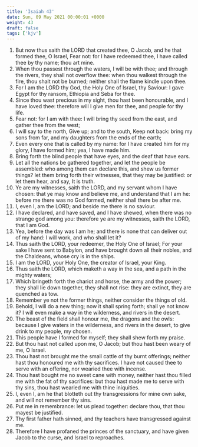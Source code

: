 ```yaml
---
title: 'Isaiah 43'
date: Sun, 09 May 2021 00:00:01 +0000
weight: 43
draft: false
tags: ['kjv'] 
---
```


1. But now thus saith the LORD that created thee, O Jacob, and he that formed thee, O Israel, Fear not: for I have redeemed thee, I have called thee by thy name; thou art mine.
2. When thou passest through the waters, I will be with thee; and through the rivers, they shall not overflow thee: when thou walkest through the fire, thou shalt not be burned; neither shall the flame kindle upon thee.
3. For I am the LORD thy God, the Holy One of Israel, thy Saviour: I gave Egypt for thy ransom, Ethiopia and Seba for thee.
4. Since thou wast precious in my sight, thou hast been honourable, and I have loved thee: therefore will I give men for thee, and people for thy life.
5. Fear not: for I am with thee: I will bring thy seed from the east, and gather thee from the west;
6. I will say to the north, Give up; and to the south, Keep not back: bring my sons from far, and my daughters from the ends of the earth;
7. Even every one that is called by my name: for I have created him for my glory, I have formed him; yea, I have made him.
8. Bring forth the blind people that have eyes, and the deaf that have ears.
9. Let all the nations be gathered together, and let the people be assembled: who among them can declare this, and shew us former things? let them bring forth their witnesses, that they may be justified: or let them hear, and say, It is truth.
10. Ye are my witnesses, saith the LORD, and my servant whom I have chosen: that ye may know and believe me, and understand that I am he: before me there was no God formed, neither shall there be after me.
11. I, even I, am the LORD; and beside me there is no saviour.
12. I have declared, and have saved, and I have shewed, when there was no strange god among you: therefore ye are my witnesses, saith the LORD, that I am God.
13. Yea, before the day was I am he; and there is none that can deliver out of my hand: I will work, and who shall let it?
14. Thus saith the LORD, your redeemer, the Holy One of Israel; For your sake I have sent to Babylon, and have brought down all their nobles, and the Chaldeans, whose cry is in the ships.
15. I am the LORD, your Holy One, the creator of Israel, your King.
16. Thus saith the LORD, which maketh a way in the sea, and a path in the mighty waters;
17. Which bringeth forth the chariot and horse, the army and the power; they shall lie down together, they shall not rise: they are extinct, they are quenched as tow.
18. Remember ye not the former things, neither consider the things of old.
19. Behold, I will do a new thing; now it shall spring forth; shall ye not know it? I will even make a way in the wilderness, and rivers in the desert.
20. The beast of the field shall honour me, the dragons and the owls: because I give waters in the wilderness, and rivers in the desert, to give drink to my people, my chosen.
21. This people have I formed for myself; they shall shew forth my praise.
22. But thou hast not called upon me, O Jacob; but thou hast been weary of me, O Israel.
23. Thou hast not brought me the small cattle of thy burnt offerings; neither hast thou honoured me with thy sacrifices. I have not caused thee to serve with an offering, nor wearied thee with incense.
24. Thou hast bought me no sweet cane with money, neither hast thou filled me with the fat of thy sacrifices: but thou hast made me to serve with thy sins, thou hast wearied me with thine iniquities.
25. I, even I, am he that blotteth out thy transgressions for mine own sake, and will not remember thy sins.
26. Put me in remembrance: let us plead together: declare thou, that thou mayest be justified.
27. Thy first father hath sinned, and thy teachers have transgressed against me.
28. Therefore I have profaned the princes of the sanctuary, and have given Jacob to the curse, and Israel to reproaches.
